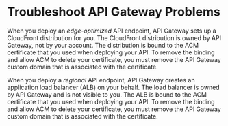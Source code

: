 # Troubleshoot API Gateway Problems<a name="troubleshoot-apigateway"></a>

When you deploy an *edge\-optimized* API endpoint, API Gateway sets up a CloudFront distribution for you\. The CloudFront distribution is owned by API Gateway, not by your account\. The distribution is bound to the ACM certificate that you used when deploying your API\. To remove the binding and allow ACM to delete your certificate, you must remove the API Gateway custom domain that is associated with the certificate\. 

When you deploy a *regional* API endpoint, API Gateway creates an application load balancer \(ALB\) on your behalf\. The load balancer is owned by API Gateway and is not visible to you\. The ALB is bound to the ACM certificate that you used when deploying your API\. To remove the binding and allow ACM to delete your certificate, you must remove the API Gateway custom domain that is associated with the certificate\. 